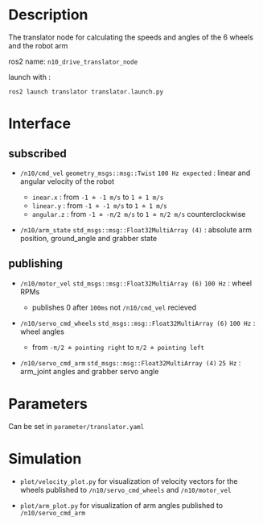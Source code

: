 # Description
The translator node for calculating the speeds and angles of the 6 wheels and the robot arm

ros2 name: `n10_drive_translator_node`

launch with :
```
ros2 launch translator translator.launch.py
```

# Interface

## subscribed
- `/n10/cmd_vel` `geometry_msgs::msg::Twist` `100 Hz expected` : linear and angular velocity of the robot
  - `inear.x` : from `-1 ≐ -1 m/s` to `1 ≐ 1 m/s`
  - `linear.y` : from `-1 ≐ -1 m/s` to `1 ≐ 1 m/s`
  - `angular.z` : from `-1 ≐ -π/2 m/s` to `1 ≐ π/2 m/s` counterclockwise 

- `/n10/arm_state` `std_msgs::msg::Float32MultiArray (4)` : absolute arm position, ground_angle and grabber state 

## publishing
- `/n10/motor_vel` `std_msgs::msg::Float32MultiArray (6)` `100 Hz` : wheel RPMs

  - publishes 0 after `100ms` not `/n10/cmd_vel` recieved

- `/n10/servo_cmd_wheels` `std_msgs::msg::Float32MultiArray (6)` `100 Hz` : wheel angles

  - from `-π/2 ≐ pointing right` to `π/2 ≐ pointing left`

-  `/n10/servo_cmd_arm` `std_msgs::msg::Float32MultiArray (4)` `25 Hz` : arm_joint angles and grabber servo angle

# Parameters
Can be set in `parameter/translator.yaml`

# Simulation
- `plot/velocity_plot.py` for visualization of velocity vectors for the wheels published to `/n10/servo_cmd_wheels` and `/n10/motor_vel`

- `plot/arm_plot.py` for visualization of arm angles published to `/n10/servo_cmd_arm` 
